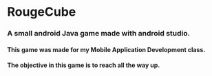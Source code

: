 # RougeCube
### A small android Java game made with android studio.
#### This game was made for my Mobile Application Development class. 
#### The objective in this game is to reach all the way up.
